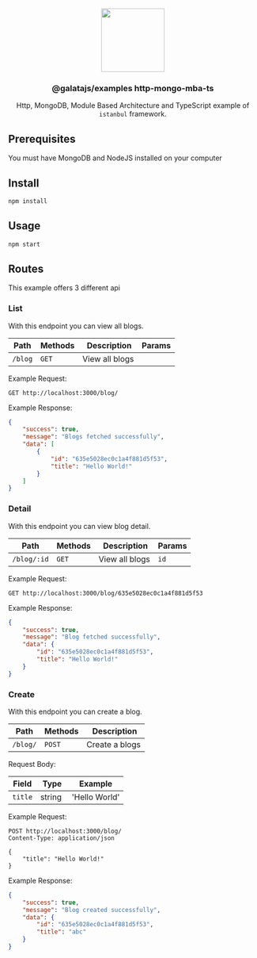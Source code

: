 <p align="center">
<br>
<img src="https://avatars.githubusercontent.com/u/108695351?s=200&v=4" width="128" height="128">
</p>
<h3 align="center">@galatajs/examples http-mongo-mba-ts</h3>
<p align="center">
  Http, MongoDB, Module Based Architecture and TypeScript example of <code>istanbul</code> framework. 
</p>

## Prerequisites

You must have MongoDB and NodeJS installed on your computer

## Install

```bash
npm install
```

## Usage

```bash
npm start
```

## Routes

This example offers 3 different api

### List

With this endpoint you can view all blogs.

| Path | Methods | Description | Params |
|------|---------|-------------|--------|
| `/blog` | `GET` | View all blogs | |

Example Request:

```http-request
GET http://localhost:3000/blog/
```

Example Response:

```json
{
    "success": true,
    "message": "Blogs fetched successfully",
    "data": [
        {
            "id": "635e5028ec0c1a4f881d5f53",
            "title": "Hello World!"
        }
    ]
}
```

### Detail

With this endpoint you can view blog detail.

| Path | Methods | Description | Params |
|------|---------|-------------|--------|
| `/blog/:id` | `GET` | View all blogs | `id` |

Example Request:

```http-request
GET http://localhost:3000/blog/635e5028ec0c1a4f881d5f53
```

Example Response:

```json
{
    "success": true,
    "message": "Blog fetched successfully",
    "data": {
        "id": "635e5028ec0c1a4f881d5f53",
        "title": "Hello World!"
    }
}
```

### Create

With this endpoint you can create a blog.

| Path | Methods | Description |
|------|---------|-------------|
| `/blog/` | `POST` | Create a blogs |

Request Body:

| Field | Type | Example |
|-------|------|---------|
| `title` | string | 'Hello World' |

Example Request:

```http-request
POST http://localhost:3000/blog/
Content-Type: application/json

{
    "title": "Hello World!"
}
```

Example Response:

```json
{
    "success": true,
    "message": "Blog created successfully",
    "data": {
        "id": "635e5028ec0c1a4f881d5f53",
        "title": "abc"
    }
}
```